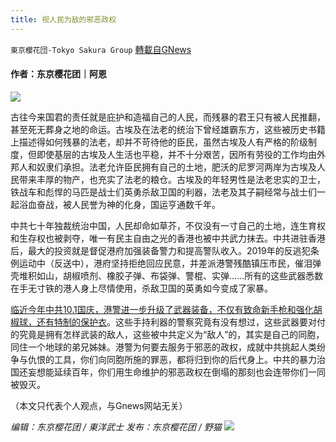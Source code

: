 ```yaml
---
title: 视人民为敌的邪恶政权
---
```

`東京櫻花団-Tokyo Sakura Group` [轉載自GNews](https://gnews.org/zh-hans/1564872/)

#### 作者：东京樱花团｜阿恩

![](https://assets.gnews.org/wp-content/uploads/2021/09/shengji.jpg)

古往今来国君的责任就是庇护和造福自己的人民，而残暴的君王只有被人民推翻，甚至死无葬身之地的命运。古埃及在法老的统治下曾经雄霸东方，这些被历史书籍上描述得如何残暴的法老，却并不苛待他的臣民，虽然古埃及人有严格的阶级制度，但即使基层的古埃及人生活也平稳，并不十分艰苦，因所有劳役的工作均由外邦人和奴隶们承担。法老允许臣民拥有自己的土地，肥沃的尼罗河两岸为古埃及人民带来丰厚的物产，也充实了法老的粮仓。古埃及的年轻男性是法老忠实的卫士，铁战车和彪悍的马匹是战士们英勇杀敌卫国的利器，法老及其子嗣经常与战士们一起浴血奋战，被人民誉为神的化身，国运亨通数千年。

中共七十年独裁统治中国，人民却命如草芥，不仅没有一寸自己的土地，连生育权和生存权也被剥夺，唯一有民主自由之光的香港也被中共武力抹去。中共进驻香港后，最大的投资就是督促港府加强装备警力和提高警队收入。2019年的反逃犯条例运动中（反送中），港府坚持拒绝回应民意，并差派港警残酷镇压市民，催泪弹壳堆积如山，胡椒喷剂、橡胶子弹、布袋弹、警棍、实弹……所有的这些武器悉数在手无寸铁的港人身上尽情使用，杀敌卫国的英勇如今变成了家暴。

[临近今年中共10.1国庆，港警进一步升级了武器装备，不仅有致命新手枪和强化胡椒球，还有特制的保护衣](https://www.hk01.com/%E7%A4%BE%E6%9C%83%E6%96%B0%E8%81%9E/679178/10-1%E5%9C%8B%E6%85%B6-%E7%9B%A4%E9%BB%9E%E8%AD%A6%E9%9A%8A%E6%96%B0%E8%A3%9D%E5%82%99-%E5%BC%95%E5%85%A5%E8%83%A1%E6%A4%92%E7%90%83%E6%89%8B%E6%A7%8D%E5%8F%8A%E6%B0%B4%E6%A7%8D-%E5%8D%87%E7%B4%9A%E9%98%B2%E6%9A%B4%E8%A3%9D)。这些手持利器的警察究竟有没有想过，这些武器要对付的究竟是拥有怎样武装的敌人，这些被中共定义为“敌人”的，其实是自己的同胞，同住一个地球的弟兄姊妹。港警为何要去服务于邪恶的政权，成就中共挑起人类纷争与仇恨的工具，你们向同胞所施的罪恶，都将归到你的后代身上。中共的暴力治国还妄想能延续百年，你们用生命维护的邪恶政权在倒塌的那刻也会连带你们一同被毁灭。

（本文只代表个人观点，与Gnews网站无关）

*编辑：东京樱花团 / 東洋武士*
*发布：东京樱花团 / 野猫*
![](https://assets.gnews.org/wp-content/uploads/2021/09/image0-1-18.jpg)

